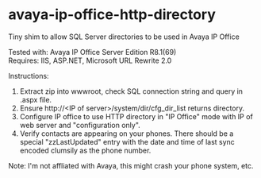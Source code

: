 # avaya-ip-office-http-directory
Tiny shim to allow SQL Server directories to be used in Avaya IP Office 
  
Tested with: Avaya IP Office Server Edition R8.1(69)  
Requires: IIS, ASP.NET, Microsoft URL Rewrite 2.0  
  
Instructions:  
1. Extract zip into wwwroot, check SQL connection string and query in .aspx file.  
2. Ensure http://\<IP of server\>/system/dir/cfg_dir_list returns directory.  
3. Configure IP office to use HTTP directory in "IP Office" mode with IP of web server and "configuration only".  
4. Verify contacts are appearing on your phones. There should be a special "zzLastUpdated" entry with the date and time of last sync encoded clumsily as the phone number.


Note: I'm not affliated with Avaya, this might crash your phone system, etc.

